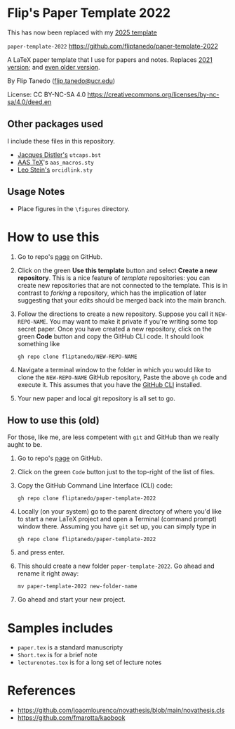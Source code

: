 # Flip's Paper Template 2022

This has now been replaced with my [2025 template](https://github.com/fliptanedo/paper-template-2025)

 `paper-template-2022`
 https://github.com/fliptanedo/paper-template-2022

A LaTeX paper template that I use for papers and notes. Replaces [2021 version](https://github.com/fliptanedo/flip-paper-template-2021); and [even older version](https://github.com/fliptanedo/flip-paper-template).

By Flip Tanedo (flip.tanedo@ucr.edu)

License: CC BY-NC-SA 4.0
https://creativecommons.org/licenses/by-nc-sa/4.0/deed.en

## Other packages used

I include these files in this repository.

* [Jacques Distler's](https://golem.ph.utexas.edu/~distler/TeXstuff/)  `utcaps.bst` 
* [AAS TeX](https://ui.adsabs.harvard.edu/help/actions/journal-macros)'s  `aas_macros.sty`
* [Leo Stein's](https://ctan.org/pkg/orcidlink?lang=en)  `orcidlink.sty`

## Usage Notes

* Place figures in the `\figures` directory. 

# How to use this

1. Go to repo's [page]( https://github.com/fliptanedo/paper-template-2022) on GitHub.

2. Click on the green **Use this template** button and select **Create a new repository**. This is a nice feature of *template* repositories: you can create new repositories that are not connected to the template. This is in contrast to *forking* a repository, which has the implication of later suggesting that your edits should be merged back into the main branch.

3. Follow the directions to create a new repository. Suppose you call it `NEW-REPO-NAME`. You may want to make it private if you're writing some top secret paper. Once you have created a new repository, click on the green **Code** button and copy the GitHub CLI code. It should look something like
   ```
   gh repo clone fliptanedo/NEW-REPO-NAME
   ```

4. Navigate a terminal window to the folder in which you would like to clone the `NEW-REPO-NAME` GitHub  repository, Paste the above `gh` code and execute it. This assumes that you have the [GitHub CLI](https://cli.github.com) installed.

5. Your new paper and local git repository is all set to go. 

## How to use this (old)

For those, like me, are less competent with `git` and GitHub than we really aught to be.

1. Go to repo's [page]( https://github.com/fliptanedo/paper-template-2022) on GitHub.

2. Click on the green `Code` button just to the top-right of the list of files. 

3. Copy the GitHub Command Line Interface (CLI) code:

   ```
   gh repo clone fliptanedo/paper-template-2022
   ```

4. Locally (on your system) go to the parent directory of where you'd like to start a new LaTeX project and open a Terminal (command prompt) window there. Assuming you have `git` set up, you can simply type in

   ```
   gh repo clone fliptanedo/paper-template-2022
   ```

5. and press enter.

6. This should create a new folder `paper-template-2022`. Go ahead and rename it right away:

   ```
   mv paper-template-2022 new-folder-name
   ```

7. Go ahead and start your new project.


# Samples includes
* `paper.tex` is a standard manuscripty
* `Short.tex` is for a brief note 
* `lecturenotes.tex` is for a long set of lecture notes

# References
* https://github.com/joaomlourenco/novathesis/blob/main/novathesis.cls
* https://github.com/fmarotta/kaobook